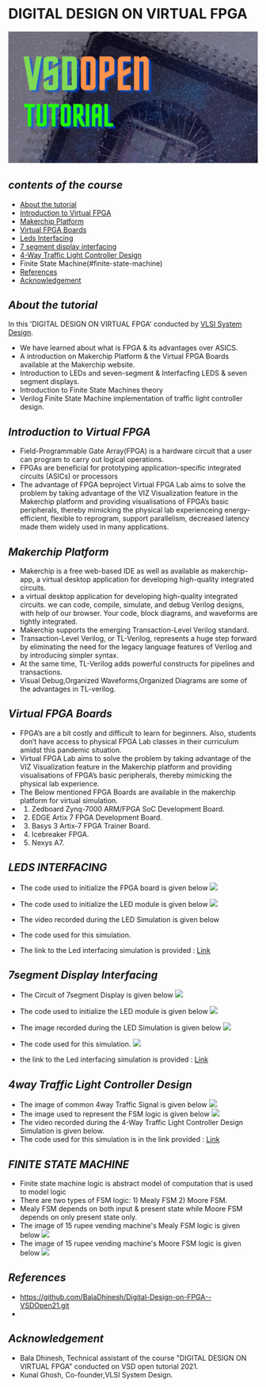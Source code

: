 # DIGITAL DESIGN ON  VIRTUAL FPGA
![](simulation/banner.PNG)
## **_contents of the course_**
- [About the tutorial](#about-the-tutorial)
- [Introduction to Virtual FPGA](#Introduction-to-Virtual-FPGA)
- [Makerchip Platform](#makerchip-platform)
- [Virtual FPGA Boards](#virtual-fpga-boards)
- [Leds Interfacing](#Leds-interfacing)
- [7 segment display interfacing](#7segment-display-interfacing)
- [4-Way Traffic Light Controller Design](#4way-traffic-light-controller-design)
- Finite State Machine(#finite-state-machine)
- [References](#references)
- [Acknowledgement](#acknowledgement)

## **_About the tutorial_**

In this 'DIGITAL DESIGN ON  VIRTUAL FPGA' conducted by [VLSI System Design]( https://www.vlsisystemdesign.com/).
 - We have learned about what is FPGA & its advantages over ASICS.
 - A introduction on Makerchip Platform & the Virtual FPGA Boards available at the Makerchip website.
 - Introduction to LEDs and seven-segment & Interfacfing LEDS & seven segment displays.
 - Introduction to Finite State Machines theory
 - Verilog Finite State Machine implementation of traffic light controller design.

## **_Introduction to Virtual FPGA_**

 - Field-Programmable Gate Array(FPGA) is a hardware circuit that a user can program to carry out logical operations.
 - FPGAs are beneficial for prototyping application-specific integrated circuits (ASICs) or processors
 - The advantage of FPGA beproject Virtual FPGA Lab aims to solve the problem by taking advantage of the VIZ Visualization feature in the Makerchip platform and providing visualisations of FPGA’s basic peripherals, thereby mimicking the physical lab experienceing energy-efficient, flexible to reprogram, support parallelism, decreased latency made them widely used in many applications.
 
## **_Makerchip Platform_**
 - Makerchip is a free web-based IDE as well as available as makerchip-app, a virtual desktop application for developing high-quality integrated circuits.
 - a virtual desktop application for developing high-quality integrated circuits. we can code, compile, simulate, and debug Verilog designs, with help of our browser. Your code, block diagrams, and waveforms are tightly integrated.
 - Makerchip supports the emerging Transaction-Level Verilog standard.
 - Transaction-Level Verilog, or TL-Verilog, represents a huge step forward by eliminating the need for the legacy language features of Verilog and by introducing simpler syntax.
 - At the same time, TL-Verilog adds powerful constructs for pipelines and transactions.
 - Visual Debug,Organized Waveforms,Organized Diagrams are some of the advantages in TL-verilog.
 
 ## **_Virtual FPGA Boards_**
 
 - FPGA’s are a bit costly and difficult to learn for beginners. Also, students don’t have access to physical FPGA Lab classes in their curriculum amidst this pandemic situation.
 - Virtual FPGA Lab aims to solve the problem by taking advantage of the VIZ Visualization feature in the Makerchip platform and providing visualisations of FPGA’s basic peripherals, thereby mimicking the physical lab experience.
 - The Below mentioned FPGA Boards are available in the makerchip platform for virtual simulation. 
 - 1. Zedboard Zynq-7000 ARM/FPGA SoC Development Board.
 - 2. EDGE Artix 7 FPGA Development Board.
 - 3. Basys 3 Artix-7 FPGA Trainer Board.
 - 4. Icebreaker FPGA.
 - 5. Nexys A7.  

  ## **_LEDS INTERFACING_**
  - The code used to initialize the FPGA board is given below
  ![](simulation/Banner.jpg)
  - The code used to initialize the LED module is given below
  ![](simulation/Banner.jpg)
  - The video recorded during the LED Simulation is given below
  - The code used for this simulation.
  

  - The link to the Led interfacing simulation is provided : [Link](https://makerchip.com/sandbox/031fmhjM2/0O7h250)
  
  ## **_7segment Display Interfacing_**
  - The Circuit of 7segment Display is given below
  ![](simulation/Banner.jpg)
  - The code used to initialize the LED module is given below
  ![](simulation/Banner.jpg)
  - The image recorded during the LED Simulation is given below
  ![](simulation/Banner.jpg)
  - The code used for this simulation.
  ![](simulation/Banner.jpg)
  
  - the link to the Led interfacing simulation is provided : [Link](https://makerchip.com/sandbox/031fmhjM2/0P1h5vZ)
  
  
  ## **_4way Traffic Light Controller Design_**
  - The image of common 4way Traffic Signal is given below
  ![](simulation/Banner.jpg)
  - The image used to represent the FSM logic is given below
  ![](simulation/Banner.jpg)
  - The video recorded during the 4-Way Traffic Light Controller Design Simulation is given below.
  - The code used for this simulation is in the link provided : [Link](https://makerchip.com/sandbox/031fmhjM2/0Q1hNBJ#)
  
  ## **_FINITE STATE MACHINE_**
  - Finite state machine logic is abstract model of computation that is used to model logic
  - There are two types of FSM logic: 1) Mealy FSM 2) Moore FSM.
  -  Mealy FSM depends on both input & present state while Moore FSM depends on only present state only.
  - The image of 15 rupee vending machine's Mealy FSM logic is given below
  ![](simulation/Banner.jpg)
  - The image of 15 rupee vending machine's Moore FSM logic is given below
  ![](simulation/Banner.jpg)
  
  ## **_References_**

- https://github.com/BalaDhinesh/Digital-Design-on-FPGA--VSDOpen21.git
- 
## **_Acknowledgement_**

- Bala Dhinesh, Technical assistant of the course "DIGITAL DESIGN ON  VIRTUAL FPGA" conducted on VSD open tutorial 2021.
- Kunal Ghosh, Co-founder,VLSI System Design.
  
